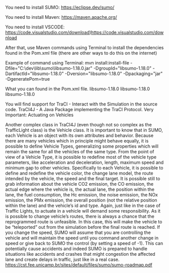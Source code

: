 You need to install SUMO: https://eclipse.dev/sumo/

You need to install Maven: https://maven.apache.org/

You need to install VSCODE: https://code.visualstudio.com/download)https://code.visualstudio.com/download

After that, use Maven commands using Terminal to install the dependencies found in the Pom.xml file (there are other ways to do this on the internet)

Example of command using Terminal:
mvn install:install-file -Dfile="C:\dev\lib\sumo\libsumo-1.18.0.jar" -DgroupId="libsumo-1.18.0" -DartifactId="libsumo-1.18.0" -Dversion="libsumo-1.18.0" -Dpackaging="jar" -DgeneratePom=true

What you can found in the Pom.xml file.
<dependency>
  <groupId>libsumo-1.18.0</groupId>
  <artifactId>libsumo-1.18.0</artifactId>
  <version>libsumo-1.18.0</version>
</dependency>

You will find support for TraCI - Interact with the Simulation in the source code. TraCI4J - A Java Package implementing the TraCI Protocol.
Very Important: Actuating on Vehicles

Another complex class in TraCI4J (even though not so complex as the TrafficLight class) is the Vehicle class. It is important to know that in SUMO, each Vehicle is an object with its own attributes and behavior. Because there are many vehicles which in principle might behave equally, it is possible to define Vehicle Types, generalizing some properties which will remain the same for all the vehicles of the same type. From the point of view of a Vehicle Type, it is possible to redefine most of the vehicle type parameters, like acceleration and deceleration, length, maximum speed and minimum gap to other vehicles. Specifically to each Vehicle, it is possible to define and redefine the vehicle color, the change lane model, the route intended by the vehicle, the speed and the final target. It is possible still to grab information about the vehicle CO2 emission, the CO emission, the actual edge where the vehicle is, the actual lane, the position within the lane, the fuel consumption, the Hc emission, the noise emission, the NOx emission, the PMx emission, the overall position (not the relative position within the lane) and the vehicle’s id and type.
Again, just like in the case of Traffic Lights, to actuate in a vehicle will demand some responsibility. As it is possible to change vehicle’s routes, there is always a chance that the reprogrammed route is unfeasible. In this case, this will make the vehicle to be “teleported” out from the simulation before the final route is reached. 
If you change the speed, SUMO will assume that you are controlling the vehicle and will maintain the speed until you command another change in speed or give back to SUMO the control (by setting a speed of -1). This can potentially cause accidents and indeed SUMO is prepared to handle situations like accidents and crashes that might congestion the affected lane and create delays in traffic, just like in a real case.
https://cst.fee.unicamp.br/sites/default/files/sumo/sumo-roadmap.pdf
